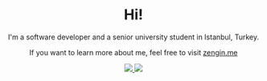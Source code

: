 <p align="center">
  <h1 align="center">Hi!</h1>
  <p align="center">I'm a software developer and a senior university student in Istanbul, Turkey.</p>
  <p align="center">If you want to learn more about me, feel free to visit <a href="https://zengin.me">zengin.me</a></p>
</p>
<p align="center">
  <a href="https://www.linkedin.com/in/ataknz/">
    <img src="https://img.shields.io/badge/-LinkedIn-blue?style=flat-square&logo=Linkedin&logoColor=white&link=https://www.linkedin.com/in/ataknz/" />  
  </a> 
  <a href="https://twitter.com/atakanzzengin/">
    <img src="https://img.shields.io/badge/-Twitter-blue?style=flat-square&logo=Twitter&logoColor=white&link=https://www.twitter.com/atakanzzengin/" />
  </a>
</p>


